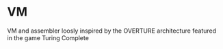 # VM

VM and assembler loosly inspired by the OVERTURE architecture featured in the game Turing Complete
